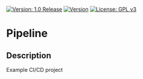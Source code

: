[![Version: 1.0 Release](https://shields.io/badge/Version-1.0%20Release-green.svg)](https://github.com/smasgl/pipeline)
[![Version](https://travis-ci.com/smasgl/pipeline.svg?branch=main)](https://travis-ci.com/github/smasgl/pipeline)
[![License: GPL v3](https://shields.io/badge/License-GPL%20v3-blue.svg)](https://www.gnu.org/licenses/gpl-3.0)

# Pipeline

## Description

Example CI/CD project
